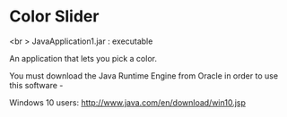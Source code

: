 # Color Slider


<br \> JavaApplication1.jar : executable

An application that lets you pick a color.

You must download the Java Runtime Engine from Oracle in order to use this software -

Windows 10 users: http://www.java.com/en/download/win10.jsp

